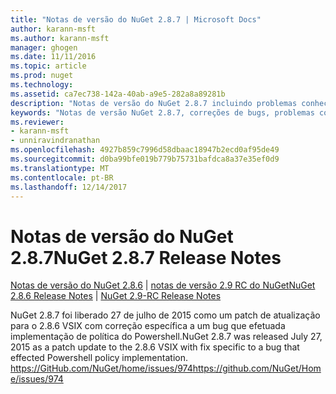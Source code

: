 ```yaml
---
title: "Notas de versão do NuGet 2.8.7 | Microsoft Docs"
author: karann-msft
ms.author: karann-msft
manager: ghogen
ms.date: 11/11/2016
ms.topic: article
ms.prod: nuget
ms.technology: 
ms.assetid: ca7ec738-142a-40ab-a9e5-282a8a89281b
description: "Notas de versão do NuGet 2.8.7 incluindo problemas conhecidos, correções de bug, recursos adicionados e DCRs."
keywords: "Notas de versão NuGet 2.8.7, correções de bugs, problemas conhecidos, adicionaram recursos, DCRs"
ms.reviewer:
- karann-msft
- unniravindranathan
ms.openlocfilehash: 4927b859c7996d58dbaac18947b2ecd0af95de49
ms.sourcegitcommit: d0ba99bfe019b779b75731bafdca8a37e35ef0d9
ms.translationtype: MT
ms.contentlocale: pt-BR
ms.lasthandoff: 12/14/2017
---
```

# <a name="nuget-287-release-notes"></a><span data-ttu-id="498e4-104">Notas de versão do NuGet 2.8.7</span><span class="sxs-lookup"><span data-stu-id="498e4-104">NuGet 2.8.7 Release Notes</span></span>

<span data-ttu-id="498e4-105">[Notas de versão do NuGet 2.8.6](../release-notes/nuget-2.8.6.md) | [notas de versão 2.9 RC do NuGet](../release-notes/nuget-2.9-RC.md)</span><span class="sxs-lookup"><span data-stu-id="498e4-105">[NuGet 2.8.6 Release Notes](../release-notes/nuget-2.8.6.md) | [NuGet 2.9-RC Release Notes](../release-notes/nuget-2.9-RC.md)</span></span>

<span data-ttu-id="498e4-106">NuGet 2.8.7 foi liberado 27 de julho de 2015 como um patch de atualização para o 2.8.6 VSIX com correção específica a um bug que efetuada implementação de política do Powershell.</span><span class="sxs-lookup"><span data-stu-id="498e4-106">NuGet 2.8.7 was released July 27, 2015 as a patch update to the 2.8.6 VSIX with fix specific to a bug that effected Powershell policy implementation.</span></span>
[<span data-ttu-id="498e4-107">https://GitHub.com/NuGet/home/issues/974</span><span class="sxs-lookup"><span data-stu-id="498e4-107">https://github.com/NuGet/Home/issues/974</span></span>](https://github.com/NuGet/Home/issues/974)